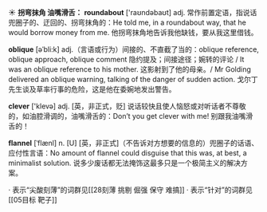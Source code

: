 ☀ <span class="category">**拐弯抹角 油嘴滑舌：**</span>
<span class="vocabulary">**roundabout**</span> ['raʊndəbaʊt] 
<span class="definition">adj. 常作前置定语，指说话兜圈子的、迂回的、拐弯抹角的：</span>He told me, in a roundabout way, that he would borrow money from me. 他拐弯抹角地告诉我他缺钱，要从我这里借钱。
           
<span class="vocabulary">**oblique**</span> [əˈbli:k]
<span class="definition">adj.（言语或行为）间接的、不直截了当的：</span>oblique reference, oblique approach, oblique comment 隐约提及；间接途径；婉转的评论 / It was an oblique reference to his mother. 这影射到了他的母亲。/ Mr Golding delivered an oblique warning, talking of the danger of sudden action. 戈尔丁先生谈及草率行事的危险，这是他在委婉地发出警告。

<span class="vocabulary">**clever**</span> ['klevə] 
<span class="definition">adj. [英，非正式，贬] 说话较快且使人恼怒或对听话者不尊敬的，如油腔滑调的，油嘴滑舌的：</span>Don’t you get clever with me! 别跟我油嘴滑舌的！
           
<span class="vocabulary">**flannel**</span> [ˈflænl]
<span class="definition">n. [U] [英，非正式]（不告诉对方想要的信息的）兜圈子的话语、应付性言语：</span>No amount of flannel could disguise that this was, at best, a minimalist solution. 说多少废话都无法掩饰这最多只是一个极简主义的解决方案。

· 表示“尖酸刻薄”的词群见[[28刻薄 挑剔 倔强 保守 难搞]]
· 表示“针对”的词群见[[05目标 靶子]]
